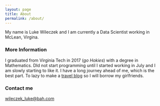 ```yaml
---
layout: page
title: About
permalink: /about/
---
```


My name is Luke Wileczek and I am currently a Data Scientist working in McLean, Virgina.  

### More Information

I graduated from Virginia Tech in 2017 (*go Hokies*) with a degree in Mathematics.  DId not start programming until I started working in July and I am slowly starting to like it. I have a long journey ahead of me, which is the best part.  To lazy to make a [travel blog](https://nicholelynnwheeler.wixsite.com/travelblog) so I will borrow my girlfriends. 

### Contact me

[wileczek_luke@bah.com](mailto:wileczek_luke@bah.com)

